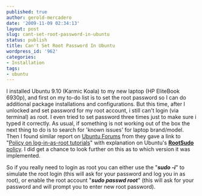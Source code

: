 ```yaml
---
published: true
author: gerold-mercadero
date: '2009-11-09 02:34:13'
layout: post
slug: cant-set-root-password-in-ubuntu
status: publish
title: Can't Set Root Password In Ubuntu
wordpress_id: '962'
categories:
- Installation
tags:
- ubuntu
---
```


I installed Ubuntu 9.10 (Karmic Koala) to my new laptop (HP EliteBook 6930p), and first on my to-do list is to set the root password so I can do additional package installations and configurations.  But this time, after I unlocked and set password for my root account,  i still can't login (via terminal) as root.  I even tried to set password three times just to make sure i typed it correctly.  As usual, if something is not working out of the box the next thing to do is to search for 'known issues' for laptop brand/model.  Then I found similar report on [Ubuntu Forums](http://ubuntuforums.org/showthread.php?t=1310671) from they gave a link to "[Policy on log-in-as-root tutorials](http://ubuntuforums.org/showthread.php?t=716201)" with explanation on Ubuntu's [**RootSudo** policy](https://help.ubuntu.com/community/RootSudo).  I did get a chance to look further on this as to which version it was implemented.

  So if you really need to login as root you can either use the "_**sudo -i**_" to simulate the root login (this will ask for your password and log you in as root), or enable the root account "_**sudo passwd root**_" (this will ask for your password and will prompt you to enter new root password).

